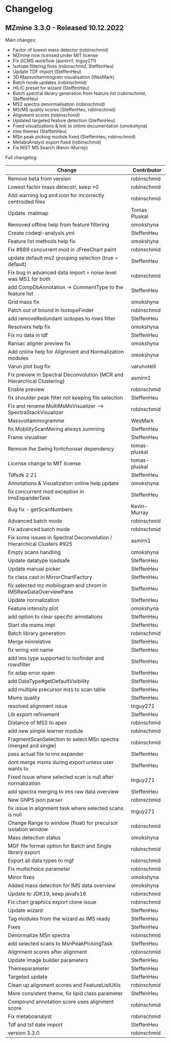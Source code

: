 # Changelog

## MZmine 3.3.0 - Released 10.12.2022

Main changes:

- Factor of lowest mass detector (robinschmid)
- MZmine now licensed under MIT license
- Fix GCMS workflow (asmirn1, tnguy271)
- Isotope filtering fixes (robinschmid, SteffenHeu)
- Update TDF import (SteffenHeu)
- 3D Massvoltammogram visualisation (WesMark)
- Batch mode updates (robinschmid)
- HILIC preset for wizard (SteffenHeu)
- Batch spectral library generation from feature list (robinschmid, SteffenHeu)
- MS2 spectra denormalisation (robinschmid)
- MS/MS quality scores (SteffenHeu, robinschmid)
- Alignment scores (robinschmid)
- Updated targeted feature detection (SteffenHeu)
- Fixed visualizations & link to online documentation (omokshyna)
- new themes (SteffenHeu)
- MSn peak picking module fixed (SteffenHeu, robinschmid)
- MetaboAnalyst export fixed (robinschmid)
- Fix NIST MS Search (Kevin-Murray)

Full changelog:

| Change                                                                  | Contributor   |
|-------------------------------------------------------------------------|---------------|
| Remove beta from version                                                | robinschmid   |
| Lowest factor mass detecotr, keep >0                                    | robinschmid   |
| Add warning log and icon for incorrectly centroided files               | robinschmid   |
| Update .mailmap                                                         | Tomas Pluskal |
| Removed offline help from feature filtering                             | omokshyna     |
| Create codeql-analysis.yml                                              | SteffenHeu    |
| Feature list methods help fix                                           | omokshyna     |
| Fix #888 concurrent mod in JFreeChart paint                             | robinschmid   |
| update default ms2 grouping selection (true = default)                  | SteffenHeu    |
| Fix bug in advanced data import = noise level was MS1 for both          | robinschmid   |
| add CompDbAnnotation -> CommentType to the feature list                 | SteffenHeu    |
| Grid mass fix                                                           | omokshyna     |
| Patch out of bound in IsotopeFinder                                     | robinschmid   |
| add removeRedundant isotopes to rows filter                             | SteffenHeu    |
| Resolvers help fix                                                      | omokshyna     |
| Fix no data in tdf                                                      | SteffenHeu    |
| Ransac aligner preview fix                                              | omokshyna     |
| Add online help for Alignment and Normalization modules                 | omokshyna     |
| Varun plot bug fix                                                      | varunotelli   |
| Fix preview in Spectral Deconvolution (MCR and Hierarchical Clustering) | asmirn1       |
| Enable preview                                                          | robinschmid   |
| fix shoulder peak filter not keeping file selection                     | SteffenHeu    |
| Fix and rename MultiMsMsVisualizer --> SpectraStackVisualizer           | robinschmid   |
| Massvoltammogramme                                                      | WesMark       |
| fix MobilityScanMering always summing                                   | SteffenHeu    |
| Frame visualiser                                                        | SteffenHeu    |
| Remove the Swing fontchooser dependency                                 | tomas-pluskal |
| License change to MIT license                                           | tomas-pluskal |
| Tdfsdk 2 21                                                             | SteffenHeu    |
| Annotations & Visualization online help update                          | omokshyna     |
| fix concurrent mod exception in ImsExpanderTask                         | SteffenHeu    |
| Bug fix - getScanNumbers                                                | Kevin-Murray  |
| Advanced batch mode                                                     | robinschmid   |
| Fix advanced batch mode                                                 | robinschmid   |
| Fix some issues in Spectral Deconvolution / Hierarchical Clusters #925  | asmirn1       |
| Empty scans handling                                                    | omokshyna     |
| Update datatype loadsafe                                                | SteffenHeu    |
| Update manual picker                                                    | SteffenHeu    |
| fix class cast in MirrorChartFactory                                    | SteffenHeu    |
| fix selected mz mobilogram and chrom in IMSRawDataOverviewPane          | SteffenHeu    |
| Update normalization                                                    | SteffenHeu    |
| Feature intensity plot                                                  | omokshyna     |
| add option to clear specific annotations                                | SteffenHeu    |
| Start dia msms impl                                                     | SteffenHeu    |
| Batch library generation                                                | robinschmid   |
| Merge minrelative                                                       | SteffenHeu    |
| fix wring xml name                                                      | SteffenHeu    |
| add ims type supported to Isofinder and rowsfilter                      | SteffenHeu    |
| fix adap error spam                                                     | SteffenHeu    |
| add DataType#getDefaultVisibility                                       | SteffenHeu    |
| add multiple precursor mzs to scan table                                | SteffenHeu    |
| Msms quality                                                            | SteffenHeu    |
| resolved alignment issue                                                | tnguy271      |
| Lib export refinement                                                   | SteffenHeu    |
| Distance of MS2 to apex                                                 | robinschmid   |
| add new simple learner module                                           | robinschmid   |
| FragmentScanSelection to select MSn spectra (merged and single)         | robinschmid   |
| pass actual file to ims expander                                        | SteffenHeu    |
| dont merge msms during export unless user wants to                      | SteffenHeu    |
| Fixed issue where selected scan is null after normalization             | tnguy271      |
| add spectra merging to ims raw data overview                            | SteffenHeu    |
| New GNPS json parser                                                    | robinschmid   |
| fix issue in alignment task where selected scans is null                | tnguy271      |
| Change Range to window (float) for precursor isolation window           | robinschmid   |
| Mass detection status                                                   | omokshyna     |
| MGF file format option for Batch and Single library export              | robinschmid   |
| Export all data types to mgf                                            | robinschmid   |
| Fix multichoice parameter                                               | robinschmid   |
| Minor fixes                                                             | omokshyna     |
| Added mass detection for IMS data overview                              | omokshyna     |
| Update to JDK19, keep javafx16                                          | robinschmid   |
| Fix chart graphics export clone issue                                   | robinschmid   |
| Update wizard                                                           | SteffenHeu    |
| Tag modules from the wizard as IMS ready                                | SteffenHeu    |
| Fixes                                                                   | SteffenHeu    |
| Denormalize MSn spectra                                                 | robinschmid   |
| add selected scans to MsnPeakPickingTask                                | SteffenHeu    |
| Alignment scores after alignment                                        | robinschmid   |
| Update image builder parameters                                         | SteffenHeu    |
| Themeparameter                                                          | SteffenHeu    |
| Targeted update                                                         | SteffenHeu    |
| Clean up alignment scores and FeatureListUtils                          | robinschmid   |
| More consistent theme, fix lipid class parameter                        | SteffenHeu    |
| Compound annotation score uses alignment score                          | robinschmid   |
| Fix metaboanalyst                                                       | robinschmid   |
| Tdf and tsf date import                                                 | SteffenHeu    |
| version 3.3.0                                                           | robinschmid   |

